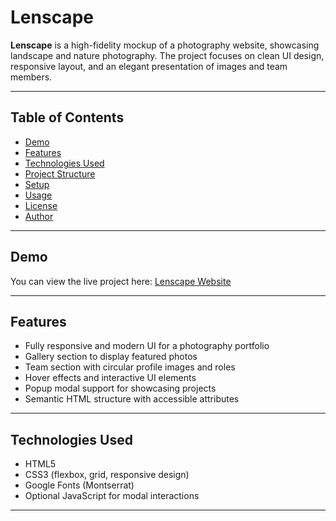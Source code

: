 # Lenscape

**Lenscape** is a high-fidelity mockup of a photography website, showcasing landscape and nature photography. The project focuses on clean UI design, responsive layout, and an elegant presentation of images and team members.

---

## Table of Contents

- [Demo](#demo)
- [Features](#features)
- [Technologies Used](#technologies-used)
- [Project Structure](#project-structure)
- [Setup](#setup)
- [Usage](#usage)
- [License](#license)
- [Author](#author)

---

## Demo

You can view the live project here: [Lenscape Website](https://talal.website/projects/lenscape/)  

---

## Features

- Fully responsive and modern UI for a photography portfolio
- Gallery section to display featured photos
- Team section with circular profile images and roles
- Hover effects and interactive UI elements
- Popup modal support for showcasing projects
- Semantic HTML structure with accessible attributes

---

## Technologies Used

- HTML5
- CSS3 (flexbox, grid, responsive design)
- Google Fonts (Montserrat)
- Optional JavaScript for modal interactions

---


